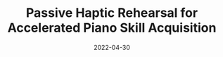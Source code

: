 ---
title: "Passive Haptic Rehearsal for Accelerated Piano Skill Acquisition"
collection: publications
date: 2022-04-30
venue: 'Intelligent Music Interfaces Workshop at the 2022 CHI Conference on Human Factors in Computing Systems'
paperurl: 'https://arxiv.org/abs/2203.12749'
link: '/files/papers/PHL_IMI_at_CHI_2022.pdf'
citation: ' <b>Tan Gemicioglu</b>, Noah Teuscher, Brahmi Dwivedi, Soobin Park, Emerson Miller, Celeste Mason, Caitlyn Seim, Thad Starner, &quot;Passive Haptic Rehearsal for Accelerated Piano Skill Acquisition.&quot; Intelligent Music Interfaces Workshop at the 2022 CHI Conference on Human Factors in Computing Systems, 2022.'
---